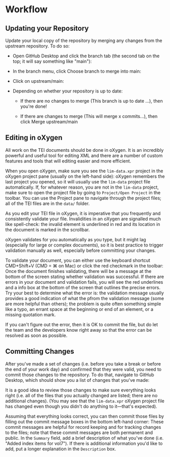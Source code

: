 
# Workflow

## Updating your Repository

Update your local copy of the repository by merging any changes from the upstream repository. To do so:

* Open GitHub Desktop and click the branch tab (the second tab on the top; it will say something like "main"): 

* In the branch menu, click Choose branch to merge into main: 

* Click on upstream/main: 

* Depending on whether your repository is up to date: 
	* If there are no changes to merge (This branch is up to date ...), then you're done!

	* If there are changes to merge (This will merge x commits...), then click Merge upstream/main


## Editing in oXygen

All work on the TEI documents should be done in oXygen. It is an incredibly powerful and useful tool for editing XML and there are a number of custom features and tools that will editing easier and more efficient.

When you open oXygen, make sure you see the `lim-data.xpr` project in the oXygen project pane (usually on the left-hand side):  oXygen remembers the last project you opened, so it will usually use the `lim-data` project file automatically. If, for whatever reason, you are not in the `lim-data` project, make sure to open the project file by going to `Project/Open Project` in the toolbar. You can use the Project pane to navigate through the project files; all of the TEI files are in the `data/` folder.

As you edit your TEI file in oXygen, it is imperative that you frequently and consistently validate your file. Invalidities in an oXygen are signalled much like spell-check: the invalid element is underlined in red and its location in the document is marked in the scrollbar.

oXygen validates for you automatically as you type, but it might lag (especially for large or complex documents), so it is best practice to trigger validation manually as well, especially before committing your changes.

To validate your document, you can either use the keyboard shortcut CMD+Shift+V (CMD = ⌘ on Mac) or click the red checkmark in the toolbar:  Once the document finishes validating, there will be a message at the bottom of the screen stating whether validation was successful. If there are errors in your document and validation fails, you will see the red underlines and a info box at the bottom of the screen that outlines the precise errors.  Try your best to determine what the error is: the validation message usually provides a good indication of what the pfrom the validation message (some are more helpful than others); the problem is quite often something simple like a typo, an errant space at the beginning or end of an element, or a missing quotation mark.

If you can't figure out the error, then it is OK to commit the file, but do let the team and the developers know right away so that the error can be resolved as soon as possible.

## Committing Changes

After you've made a set of changes (i.e. before you take a break or before the end of your work day) and confirmed that they were valid, you need to commit those changes to the repository. To do that, navigate to GitHub Desktop, which should show you a list of changes that you've made: 

It is a good idea to review those changes to make sure everything looks right (i.e. all of the files that you actually changed are listed; there are no additional changes). (You may see that the `lim-data.xpr` oXygen project file has changed even though you didn't do anything to it—that's expected).

Assuming that everything looks correct, you can then commit those files by filling out the commit message boxes in the bottom left-hand corner:  These commit messages are helpful for record keeping and for tracking changes to the files; note that these commit messages are both permanent and public. In the `Summary` field, add a brief description of what you've done (i.e. "Added index items for vol7"). If there is additional information you'd like to add, put a longer explanation in the `Description` box.
